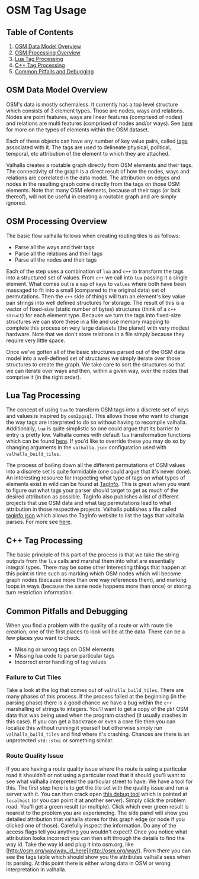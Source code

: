 # OSM Tag Usage

## Table of Contents

1. [OSM Data Model Overview](#osm-data-model-overview)
2. [OSM Processing Overview](#osm-processing-overview)
3. [Lua Tag Processing](#lua-tag-processing)
4. [C++ Tag Processing](#c++-tag-processing)
5. [Common Pitfalls and Debugging](#common-pitfalls-and-debugging)

## OSM Data Model Overview

OSM's data is mostly schemaless. It currently has a top level structure which consists of 3 element types. Those are nodes, ways and relations. Nodes are point features, ways are linear features (comprised of nodes) and relations are multi features (comprised of nodes and/or ways). See [here](https://wiki.openstreetmap.org/wiki/Relation) for more on the types of elements within the OSM dataset.

Each of these objects can have any number of key value pairs, called [tags](https://wiki.openstreetmap.org/wiki/Tags) associated with it. The tags are used to delineate physical, political, temporal, etc attribution of the element to which they are attached.

Valhalla creates a routable graph directly from OSM elements and their tags. The connectivity of the graph is a direct result of how the nodes, ways and relations are correlated in the data model. The attribution on edges and nodes in the resulting graph come directly from the tags on those OSM elements. Note that many OSM elements, because of their tags (or lack thereof), will not be useful in creating a routable graph and are simply ignored.

## OSM Processing Overview

The basic flow valhalla follows when creating routing tiles is as follows:

* Parse all the ways and their tags
* Parse all the relations and their tags
* Parse all the nodes and their tags

Each of the step uses a combination of `lua` and `c++` to transform the tags into a structured set of values. From `c++` we call into `lua` passing it a single element. What comes out is a `map` of `keys` to `values` where both have been massaged to fit into a small (compared to the original data) set of permutations. Then the `c++` side of things will turn an element's key value pair strings into well defined structures for storage. The result of this is a vector of fixed-size (static number of bytes) structures (think of a `c++` `struct`) for each element type. Because we turn the tags into fixed-size structures we can store these in a file and use memory mapping to complete this process on very large datasets (the planet) with very modest hardware. Note that we don't store relations in a file simply because they require very little space. 

Once we've gotten all of the basic structures parsed out of the OSM data model into a well-defined set of structures we simply iterate over those structures to create the graph. We take care to sort the structures so that we can iterate over ways and then, within a given way, over the nodes that comprise it (in the right order).

## Lua Tag Processing

The concept of using `lua` to transform OSM tags into a discrete set of keys and values is inspired by `osm2pgsql`. This allows those who want to change the way tags are interpreted to do so without having to recompile valhalla. Additionally, `lua` is quite simplistic so one could argue that its barrier to entry is pretty low. Valhalla comes with default `lua` transformation functions which can be found [here](https://github.com/valhalla/valhalla/tree/master/lua). If you'd like to override these you may do so by changing arguments in the `valhalla.json` configuration used with `valhalla_build_tiles`.

The process of boiling down all the different permutations of OSM values into a discrete set is quite formidable (one could argue that it's never done). An interesting resource for inspecting what type of tags on what types of elements exist in wild can be found at [TagInfo](https://taginfo.openstreetmap.org/). This is great when you want to figure out what tags your parser should target to get as much of the desired attribution as possible. TagInfo also publishes a list of different projects that use OSM data and what tag permutations lead to what attribution in those respective projects. Valhalla publishes a file called [taginfo.json](https://github.com/valhalla/valhalla/blob/master/taginfo.json) which allows the TagInfo website to list the tags that valhalla parses. For more see [here](https://taginfo.openstreetmap.org/projects/valhalla#tags).

## C++ Tag Processing

The basic principle of this part of the process is that we take the string outputs from the `lua` calls and marshal them into what are essentially integral types. There may be some other interesting things that happen at this point in time such as marking which OSM nodes which will become graph nodes (because more than one way references them), and marking loops in ways (because the same node happens more than once) or storing turn restriction information.

## Common Pitfalls and Debugging

When you find a problem with the quality of a route or with route tile creation, one of the first places to look will be at the data. There can be a few places you want to check.

* Missing or wrong tags on OSM elements
* Missing lua code to parse particular tags
* Incorrect error handling of tag values

### Failure to Cut Tiles

Take a look at the log that comes out of `valhalla_build_tiles`. There are many phases of this process. If the process failed at the beginning (in the parsing phase) there is a good chance we have a bug within the `c++` marshalling of strings to integers. You'll want to get a copy of the `pbf` OSM data that was being used when the program crashed (it usually crashes in this case). If you can get a backtrace or even a core file then you can localize this without running it yourself but otherwise simply run `valhalla_build_tiles` and find where it's crashing. Chances are there is an unprotected `std::stoi` or something similar.

### Route Quality Issue

If you are having a route quality issue where the route is using a particular road it shouldn't or not using a particular road that it should you'll want to see what valhalla interpreted the particular street to have. We have a tool for this. The first step here is to get the tile set with the quality issue and run a server with it. You can then crack open [this debug tool](http://valhalla.github.io/demos/locate/) which is pointed at `localhost` (or you can point it at another server). Simply click the problem road. You'll get a green result (or multiple). Click which ever green result is nearest to the problem you are experiencing. The side panel will show you detailed attribution that valhalla stores for this graph edge (or node if you clicked one of those). Carefully inspect the information. Do any of the access flags tell you anything you wouldn't expect? Once you notice what attribution looks incorrect you can then sift through the details to find the way id. Take the way id and plug it into osm.org, like [http://osm.org/way/way_id_here](http://osm.org/way/). From there you can see the tags table which should show you the attributes valhalla sees when its parsing. At this point there is either wrong data in OSM or wrong interpretation in valhalla.
